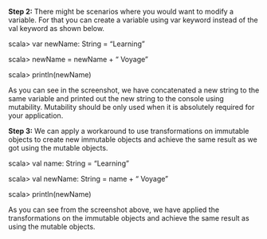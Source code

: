 **Step 2:** There might be scenarios where you would want to modify a variable. For that you can create a variable using var keyword instead of the val keyword as shown below.

scala> var newName: String = “Learning”

scala> newName = newName + “ Voyage”

scala> println(newName)

As you can see in the screenshot, we have concatenated a new string to the same variable and printed out the new string to the console using mutability. Mutability should be only used when it is absolutely required for your application.

**Step 3:** We can apply a workaround to use transformations on immutable objects to create new immutable objects and achieve the same result as we got using the mutable objects. 

scala> val name: String = “Learning”

scala> val newName: String = name + “ Voyage”

scala> println(newName)

 

As you can see from the screenshot above, we have applied the transformations on the immutable objects and achieve the same result as using the mutable objects.
